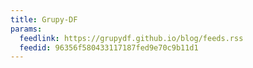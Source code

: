 ```yaml
---
title: Grupy-DF
params:
  feedlink: https://grupydf.github.io/blog/feeds.rss
  feedid: 96356f580433117187fed9e70c9b11d1
---
```

